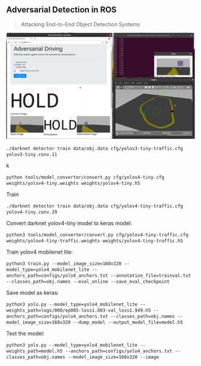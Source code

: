 ## Adversarial Detection in ROS

> Attacking End-to-End Object Detection Systems

![](./doc/adversarial-ros-driving.png)



```
./darknet detector train data/obj.data cfg/yolov3-tiny-traffic.cfg yolov3-tiny.conv.11
```

k

```
python tools/model_converter/convert.py cfg/yolov4-tiny.cfg weights/yolov4-tiny.weights weights/yolov4-tiny.h5
```



Train

```
./darknet detector train data/obj.data cfg/yolov4-tiny-traffic.cfg yolov4-tiny.conv.29
```

Convert darknet yolov4-tiny model to keras model:

```
python3 tools/model_converter/convert.py cfg/yolov4-tiny-traffic.cfg weights/yolov4-tiny-traffic.weights weights/yolov4-tiny-traffic.h5
```



Train yolov4 mobilenet lite:

```
python3 train.py --model_image_size=160x320 --model_type=yolo4_mobilenet_lite --anchors_path=configs/yolo4_anchors.txt --annotation_file=trainval.txt --classes_path=obj.names --eval_online --save_eval_checkpoint
```

Save model as keras:

```
python3 yolo.py --model_type=yolo4_mobilenet_lite --weights_path=logs/000/ep085-loss1.603-val_loss1.949.h5 --anchors_path=configs/yolo4_anchors.txt --classes_path=obj.names --model_image_size=160x320 --dump_model --output_model_file=model.h5
```

Test the model:

```
python3 yolo.py --model_type=yolo4_mobilenet_lite --weights_path=model.h5 --anchors_path=configs/yolo4_anchors.txt --classes_path=obj.names --model_image_size=160x320 --image
```

